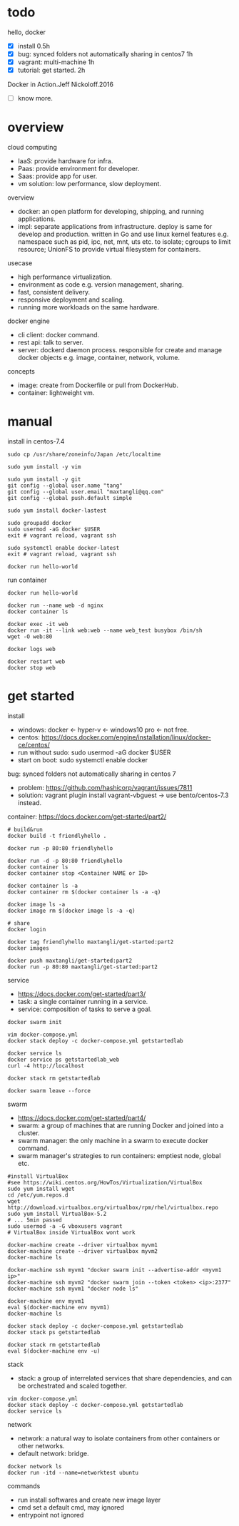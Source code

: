 # todo

hello, docker
- [x] install 0.5h
- [x] bug: synced folders not automatically sharing in centos7 1h
- [x] vagrant: multi-machine 1h
- [x] tutorial: get started. 2h

Docker in Action.Jeff Nickoloff.2016
- [ ] know more.

# overview

cloud computing
- IaaS: provide hardware for infra.
- Paas: provide environment for developer.
- Saas: provide app for user.
- vm solution: low performance, slow deployment.

overview
- docker: an open platform for developing, shipping, and running applications.
- impl: separate applications from infrastructure. deploy is same for develop and production. written in Go and use linux kernel features e.g. namespace such as pid, ipc, net, mnt, uts etc. to isolate; cgroups to limit resource; UnionFS to provide virtual filesystem for containers.

usecase
- high performance virtualization.
- environment as code e.g. version management, sharing.
- fast, consistent delivery.
- responsive deployment and scaling.
- running more workloads on the same hardware.

docker engine
- cli client: docker command.
- rest api: talk to server.
- server: dockerd daemon process. responsible for create and manage docker objects e.g. image, container, network, volume.

concepts
- image: create from Dockerfile or pull from DockerHub.
- container: lightweight vm.

# manual

install in centos-7.4
~~~~
sudo cp /usr/share/zoneinfo/Japan /etc/localtime

sudo yum install -y vim

sudo yum install -y git
git config --global user.name "tang"
git config --global user.email "maxtangli@qq.com"
git config --global push.default simple

sudo yum install docker-lastest

sudo groupadd docker
sudo usermod -aG docker $USER
exit # vagrant reload, vagrant ssh

sudo systemctl enable docker-latest
exit # vagrant reload, vagrant ssh

docker run hello-world
~~~~

run container
~~~~
docker run hello-world

docker run --name web -d nginx
docker container ls

docker exec -it web
docker run -it --link web:web --name web_test busybox /bin/sh
wget -O web:80

docker logs web

docker restart web
docker stop web
~~~~

# get started

install
- windows: docker <- hyper-v <- windows10 pro <- not free.
- centos: https://docs.docker.com/engine/installation/linux/docker-ce/centos/
- run without sudo: sudo usermod -aG docker $USER
- start on boot: sudo systemctl enable docker

bug: synced folders not automatically sharing in centos 7
- problem: https://github.com/hashicorp/vagrant/issues/7811
- solution: vagrant plugin install vagrant-vbguest -> use bento/centos-7.3 instead.

container: https://docs.docker.com/get-started/part2/
~~~~
# build&run
docker build -t friendlyhello .

docker run -p 80:80 friendlyhello

docker run -d -p 80:80 friendlyhello
docker container ls
docker container stop <Container NAME or ID>

docker container ls -a
docker container rm $(docker container ls -a -q)

docker image ls -a
docker image rm $(docker image ls -a -q)

# share
docker login

docker tag friendlyhello maxtangli/get-started:part2
docker images

docker push maxtangli/get-started:part2
docker run -p 80:80 maxtangli/get-started:part2
~~~~

service
- https://docs.docker.com/get-started/part3/
- task: a single container running in a service.
- service: composition of tasks to serve a goal.
~~~~
docker swarm init

vim docker-compose.yml
docker stack deploy -c docker-compose.yml getstartedlab

docker service ls
docker service ps getstartedlab_web
curl -4 http://localhost

docker stack rm getstartedlab

docker swarm leave --force
~~~~

swarm
- https://docs.docker.com/get-started/part4/
- swarm: a group of machines that are running Docker and joined into a cluster.
- swarm manager: the only machine in a swarm to execute docker command.
- swarm manager's strategies to run containers: emptiest node, global etc.
~~~~
#install VirtualBox
#see https://wiki.centos.org/HowTos/Virtualization/VirtualBox
sudo yum install wget
cd /etc/yum.repos.d
wget http://download.virtualbox.org/virtualbox/rpm/rhel/virtualbox.repo
sudo yum install VirtualBox-5.2
# ... 5min passed
sudo usermod -a -G vboxusers vagrant
# VirtualBox inside VirtualBox wont work

docker-machine create --driver virtualbox myvm1
docker-machine create --driver virtualbox myvm2
docker-machine ls

docker-machine ssh myvm1 "docker swarm init --advertise-addr <myvm1 ip>"
docker-machine ssh myvm2 "docker swarm join --token <token> <ip>:2377"
docker-machine ssh myvm1 "docker node ls"

docker-machine env myvm1
eval $(docker-machine env myvm1)
docker-machine ls

docker stack deploy -c docker-compose.yml getstartedlab
docker stack ps getstartedlab

docker stack rm getstartedlab
eval $(docker-machine env -u)
~~~~

stack
- stack: a group of interrelated services that share dependencies, and can be orchestrated and scaled together.
~~~~
vim docker-compose.yml
docker stack deploy -c docker-compose.yml getstartedlab
docker service ls
~~~~

network
- network: a natural way to isolate containers from other containers or other networks.
- default network: bridge.
~~~~
docker network ls
docker run -itd --name=networktest ubuntu
~~~~

commands
- run install softwares and create new image layer
- cmd set a default cmd, may ignored
- entrypoint not ignored 